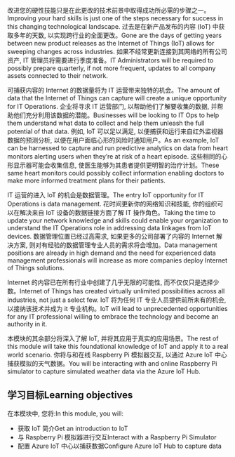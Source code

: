 <!--Video script: It began with Personal Digital Assistants, then smartphones and now everything from smart watches to smart thermostats are connecting people with more information than ever before. Once limited to just PCs, the Internet now allows anything that has valuable information to go online. How does this trend have the potential to impact all aspects of IT professional’s role? More importantly, how can IT professionals prepare for the Internet of Things?-->

<span data-ttu-id="5ad7c-101">改进您的硬性技能只是在此更改的技术前景中取得成功所必需的步骤之一。</span><span class="sxs-lookup"><span data-stu-id="5ad7c-101">Improving your hard skills is just one of the steps necessary for success in this changing technological landscape.</span></span> <span data-ttu-id="5ad7c-102">过去是在新产品发布的内容 (IoT) 中获取多年的天数, 以实现跨行业的全面更改。</span><span class="sxs-lookup"><span data-stu-id="5ad7c-102">Gone are the days of getting years between new product releases as the Internet of Things (IoT) allows for sweeping changes across industries.</span></span> <span data-ttu-id="5ad7c-103">如果不经常更新连接到其网络的所有公司资产, IT 管理员将需要进行季度准备。</span><span class="sxs-lookup"><span data-stu-id="5ad7c-103">IT Administrators will be required to possibly prepare quarterly, if not more frequent, updates to all company assets connected to their network.</span></span>

<span data-ttu-id="5ad7c-104">可捕获内容的 Internet 的数据量将为 IT 运营带来独特的机会。</span><span class="sxs-lookup"><span data-stu-id="5ad7c-104">The amount of data that the Internet of Things can capture will create a unique opportunity for IT Operations.</span></span> <span data-ttu-id="5ad7c-105">企业将寻求 IT 运营部门, 以帮助他们了解要收集的数据, 并帮助他们充分利用该数据的潜能。</span><span class="sxs-lookup"><span data-stu-id="5ad7c-105">Businesses will be looking to IT Ops to help them understand what data to collect and help them unleash the full potential of that data.</span></span> <span data-ttu-id="5ad7c-106">例如, IoT 可以足以满足, 以便捕获和运行来自红外监视器数据的预测分析, 以便在用户面临心形的风险时通知用户。</span><span class="sxs-lookup"><span data-stu-id="5ad7c-106">As an example, IoT can be harnessed to capture and run predictive analytics on data from heart monitors alerting users when they’re at risk of a heart episode.</span></span> <span data-ttu-id="5ad7c-107">这些相同的心形显示器可能会收集信息, 使医生能够为其患者提供更明智的治疗计划。</span><span class="sxs-lookup"><span data-stu-id="5ad7c-107">These same heart monitors could possibly collect information enabling doctors to make more informed treatment plans for their patients.</span></span>

<span data-ttu-id="5ad7c-108">IT 运营的进入 IoT 的机会是数据管理。</span><span class="sxs-lookup"><span data-stu-id="5ad7c-108">The entry IoT opportunity for IT Operations is data management.</span></span> <span data-ttu-id="5ad7c-109">花时间更新你的网络知识和技能, 你的组织可以在解决来自 IoT 设备的数据链接方面了解 IT 操作角色。</span><span class="sxs-lookup"><span data-stu-id="5ad7c-109">Taking the time to update your network knowledge and skills could enable your organization to understand the IT Operations role in addressing data linkages from IoT devices.</span></span> <span data-ttu-id="5ad7c-110">数据管理位置已经过高需求, 如果更多的公司部署了内容的 Internet 解决方案, 则对有经验的数据管理专业人员的需求将会增加。</span><span class="sxs-lookup"><span data-stu-id="5ad7c-110">Data management positions are already in high demand and the need for experienced data management professionals will increase as more companies deploy Internet of Things solutions.</span></span>

<span data-ttu-id="5ad7c-111">Internet 的内容已在所有行业中创建了几乎无限的可能性, 而不仅仅只是选择少数。</span><span class="sxs-lookup"><span data-stu-id="5ad7c-111">Internet of Things has created virtually unlimited possibilities across all industries, not just a select few.</span></span> <span data-ttu-id="5ad7c-112">IoT 将为任何 IT 专业人员提供前所未有的机会, 以接纳该技术并成为 it 专业机构。</span><span class="sxs-lookup"><span data-stu-id="5ad7c-112">IoT will lead to unprecedented opportunities for any IT professional willing to embrace the technology and become an authority in it.</span></span>

 <span data-ttu-id="5ad7c-113">本模块的其余部分将深入了解 IoT, 并将其应用于真实的应用场景。</span><span class="sxs-lookup"><span data-stu-id="5ad7c-113">The rest of this module will take this foundational knowledge of IoT and apply it to a real world scenario.</span></span> <span data-ttu-id="5ad7c-114">你将与和在线 Raspberry Pi 模拟器交互, 以通过 Azure IoT 中心捕获模拟的天气数据。</span><span class="sxs-lookup"><span data-stu-id="5ad7c-114">You will be interacting with and online Raspberry Pi simulator to capture simulated weather data via the Azure IoT Hub.</span></span>

 ## <a name="learning-objectives"></a><span data-ttu-id="5ad7c-115">学习目标</span><span class="sxs-lookup"><span data-stu-id="5ad7c-115">Learning objectives</span></span>
 <span data-ttu-id="5ad7c-116">在本模块中, 您将:</span><span class="sxs-lookup"><span data-stu-id="5ad7c-116">In this module, you will:</span></span>
  - <span data-ttu-id="5ad7c-117">获取 IoT 简介</span><span class="sxs-lookup"><span data-stu-id="5ad7c-117">Get an introduction to IoT</span></span>
  - <span data-ttu-id="5ad7c-118">与 Raspberry Pi 模拟器进行交互</span><span class="sxs-lookup"><span data-stu-id="5ad7c-118">Interact with a Raspberry Pi Simulator</span></span>
  - <span data-ttu-id="5ad7c-119">配置 Azure IoT 中心以捕获数据</span><span class="sxs-lookup"><span data-stu-id="5ad7c-119">Configure Azure IoT Hub to capture data</span></span>

<!--Reference links: 
Move to end.
-   Introduction to Azure IoT:
    <https://mva.microsoft.com/training-courses/introduction-to-azure-iot-17611?l=uxXUIs4rD_606218965>

-   Azure Internet of Things:
    <https://www.microsoft.com/en-ca/internet-of-things/>-->
